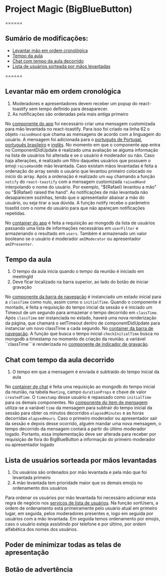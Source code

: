# Project Magic (BigBlueButton)
======

## Sumário de modificações:

  - [Levantar mão em ordem cronológica](#levantar-mão-em-ordem-cronológica)
  - [Tempo da aula](#tempo-da-aula)
  - [Chat com tempo da aula decorrido](#chat-com-tempo-da-aula-decorrido)
  - [Lista de usuários sorteada por mãos levantadas](#lista-de-usuários-sorteada-por-mãos)

======

## Levantar mão em ordem cronológica

  1. Moderadores e apresentadores devem receber um popup do react-toastify sem tempo definido para desaparecer.
  2. As notificações são ordenadas pela mais antiga primeiro

  No [componente do app](./bigbluebutton-html5/imports/ui/components/app/component.jsx) foi necessário criar uma
  mensagem customizada para mão levantada no react-toastify.
  Para isso foi criado na linha 62 o objeto ``raisedHand`` que chama as mensagens de acordo com a linguagem do usuário.
  A mensagem foi adicionada para o [português de Portugal](./bigbluebutton-html5/private/locales/pt.json), [português brasileiro](./bigbluebutton-html5/private/locales/pt_BR.json) e [inglês](./bigbluebutton-html5/private/locales/en.json).
  No momento em que o componente app entra no ComponentDidUpdate é realizado uma avaliação se alguma informação na lista de usuários foi alterada
  e se o usuário é moderador ou não.
  Caso haja alterações, é realizado um filtro daqueles usuários que possuem o emoji ``raiseHand``de mão levantada.
  Caso existam mãos levantadas é feita a ordenação do array sendo o usuário que levantou primeiro colocado no início do array.
  Após a ordenação é realizado um ``map`` chamando a função ``notify`` do ``react-toastify`` com a mensagem customizada ``raisedHand`` interpolando o nome do usuário.
  Por exemplo, "${Rafael} levantou a mão" ou "${Rafael} raised the hand".
  As notificações de mão levantada não desaparecem sozinhas, tendo que o apresentador abaixar a mão do usuário, ou seja tirar a sua dúvida.
  A função notify recebe o parâmetro toastId com o nome do usuário para que não apareçam notificações repetidas.
  
  No [container do app](./bigbluebutton-html5/imports/ui/components/app/container.jsx) é feita a requisição ao mongodb
  da lista de usuários passando uma lista de informações necessárias em ``userFilter`` e armazenando o resultado em ``users``.
  Também é armazenado um valor booleano se o usuário é moderador ``amIModerator`` ou apresentador ``amIPresenter``.

## Tempo da aula

  1. O tempo da aula inicia quando o tempo da reunião é iniciado em meetingId
  2. Deve ficar localizado na barra superior, ao lado do botão de iniciar gravação

  No [componente da barra de navegação](./bigbluebutton-html5/imports/ui/components/nav-bar/component.jsx) é instanciado um estado inicial para a ``classTime``
  como nulo, assim como o ``initialTime``. Quando o componente é montado, é feita a requisição do tempo inicial da sessão e é iniciado um Timeout de um segundo para
  armazenar o tempo decorrido em ``classTime``. Após ``classTime`` ser instanciada no estado, haverá uma nova renderização da página, que chamará o setTimeout dentro
  de componentDidUpdate para instanciar um novo classTime a cada segundo.
  No [container da barra de navegação](./bigbluebutton-html5/imports/ui/components/nav-bar/container.jsx). A função que busca o tempo inicial ``checkInitialTime`` busca no mongodb a timestamp no momento de criação da reunião.
  a variável ``classTime```é renderizada no [componente de indicador de gravação](./bigbluebutton-html5/imports/ui/components/nav-bar/recording-indicator/component.jsx).


## Chat com tempo da aula decorrido

  1. O tempo em que a mensagem é enviada é subtraido do tempo inicial da aula

  No [container de chat](./bigbluebutton-html5/imports/ui/components/chat/container.jsx) é feita uma requisição ao mongodb do tempo inicial da reunião, na tabela ``Meeting``, campo ``durationProps`` e chave de valor ``createdTime``. O ``timestamp`` desse usuário é repassado como ``initialTime``
  para os demais componentes.
  No [componente do item de mensagem](./bigbluebutton-html5/imports/ui/components/chat/message-list/message-list-item/component.jsx) utiliza-se a
  variável ``time`` da mensagem para subtrair do tempo inicial da sessão para obter os minutos decorridos ``elapsedMinutes`` e as horas decorridas ``elapsedHours``.
  Caso o primeiro moderador ou apresentador sair da sessão e depois desse ocorrido, alguém mandar uma nova mensagem, o tempo decorrido da mensagem
  contará a partir do último moderador logado. Portanto, essa implementação deve ser alterada para receber por requisição de fora do BigBlueButton
  a informação do primeiro moderador ou apresentador logado

## Lista de usuários sorteada por mãos levantadas

  1. Os usuários são ordenados por mão levantada e pela mão que foi levantada primeiro
  2. A mão levantada tem prioridade maior que os demais emojis no ordenamento dos usuários

  Para ordenar os usuários por mão levantada foi necessário adicionar esta regra de negócio nos [serviços de lista de usuários](./bigbluebutton-html5/imports/ui/components/user-list/service.js).
  Na função sortUsers, a ordem de ordenamento está primeiramente pelo usuário atual em primeiro lugar, em seguida, pelos moderadores presentes e,
  logo em seguida por usuários com a mão levantada. Em seguida temos ordenamento por emojis, caso o usuário esteja assistindo por telefone e por último,
  por ordem alfabética dos nomes dos usuários.

## Poder de minimizar todas as telas de apresentação

## Botão de advertência
